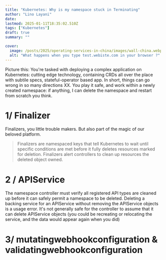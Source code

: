 ```yaml
---
title: "Kubernetes: Why is my namespace stuck in Terminating"
author: "Lino Layani"
date:
lastmod: 2025-01-11T18:35:02.510Z
tags: ["Kubernetes"]
draft: true
summary: ""

cover:
  image: /posts/2025/operating-services-in-china/images/wall-china.webp
  alt: "What happens when you type test.webiste.com in your browser ?"
---
```


Picture this: You're tasked with deploying a complex application on Kubernetes: cutting edge technology, containing CRDs all over the place with subtile specs, stateful-operator based app. In short, things can go wrong in so many directions XX. You play it safe, and work within a newly created namespace: if anything, I can delete the namespace and restart from scratch you think.

# 1/ Finalizer

Finalizers, you little trouble makers. But also part of the magic of our beloved platform.

> Finalizers are namespaced keys that tell Kubernetes to wait until specific conditions are met before it fully deletes resources marked for deletion. Finalizers alert controllers to clean up resources the deleted object owned.

# 2 / APIService

The namespace controller must verify all registered API types are cleaned up before it can safely permit a namespace to be deleted. Deleting a backing service for an APIService without removing the APIService objects is a usage error. It's not generally safe for the controller to assume that it can delete APIService objects (you could be recreating or relocating the service, and the data would appear again when you did)

# 3/ mutatingwebhookconfiguration & validatingwebhookconfiguration
